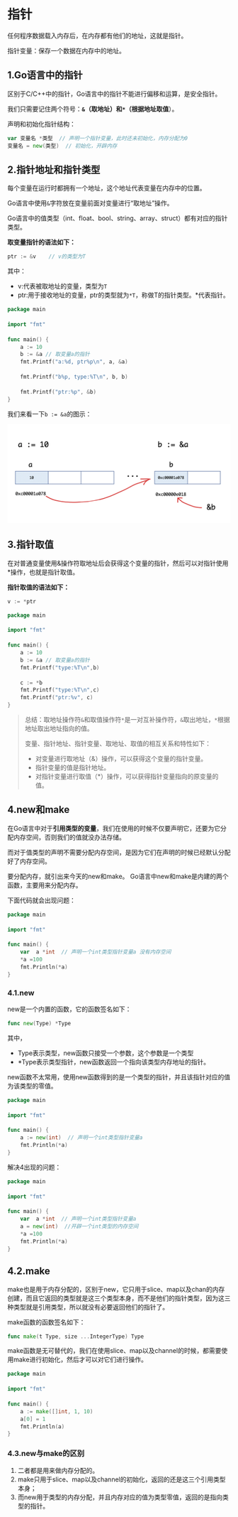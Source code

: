 # 指针

任何程序数据载入内存后，在内存都有他们的地址，这就是指针。

指针变量：保存一个数据在内存中的地址。



## 1.Go语言中的指针

区别于C/C++中的指针，Go语言中的指针不能进行偏移和运算，是安全指针。

我们只需要记住两个符号：**`&`（取地址）**和**`*`（根据地址取值**）。

声明和初始化指针结构：

```go
var 变量名 *类型  // 声明一个指针变量，此时还未初始化，内存分配为0
变量名 = new(类型)  // 初始化，开辟内存
```



## 2.指针地址和指针类型

每个变量在运行时都拥有一个地址，这个地址代表变量在内存中的位置。

Go语言中使用`&`字符放在变量前面对变量进行“取地址”操作。 

Go语言中的值类型（int、float、bool、string、array、struct）都有对应的指针类型。

**取变量指针的语法如下：**

```go
ptr := &v    // v的类型为T
```

其中：

- v:代表被取地址的变量，类型为`T`
- ptr:用于接收地址的变量，ptr的类型就为`*T`，称做T的指针类型。*代表指针。

```go
package main

import "fmt"

func main() {
	a := 10
	b := &a // 取变量a的指针
	fmt.Printf("a:%d, ptr%p\n", a, &a)

	fmt.Printf("b%p, type:%T\n", b, b)
	
	fmt.Printf("ptr:%p", &b)
}
```

我们来看一下`b := &a`的图示：

![指针](../../img/ptr.png)

## 3.指针取值

在对普通变量使用&操作符取地址后会获得这个变量的指针，然后可以对指针使用*操作，也就是指针取值。

**指针取值的语法如下：**

```go
v := *ptr
```

```go
package main

import "fmt"

func main() {
	a := 10
	b := &a // 取变量a的指针
	fmt.Printf("type:%T\n",b)
	
	c := *b
	fmt.Printf("type:%T\n",c)
	fmt.Printf("ptr:%v", c)
}
```

> 总结：取地址操作符`&`和取值操作符`*`是一对互补操作符，`&`取出地址，`*`根据地址取出地址指向的值。
>
> 变量、指针地址、指针变量、取地址、取值的相互关系和特性如下：
>
> - 对变量进行取地址（&）操作，可以获得这个变量的指针变量。
> - 指针变量的值是指针地址。
> - 对指针变量进行取值（*）操作，可以获得指针变量指向的原变量的值。



## 4.new和make

 在Go语言中对于**引用类型的变量**，我们在使用的时候不仅要声明它，还要为它分配内存空间，否则我们的值就没办法存储。

而对于值类型的声明不需要分配内存空间，是因为它们在声明的时候已经默认分配好了内存空间。

要分配内存，就引出来今天的new和make。 Go语言中new和make是内建的两个函数，主要用来分配内存。

下面代码就会出现问题：

```go
package main

import "fmt"

func main() {
	var  a *int  // 声明一个int类型指针变量a 没有内存空间
	*a =100
	fmt.Println(*a)
}
```



### 4.1.new

new是一个内置的函数，它的函数签名如下：

```go
func new(Type) *Type
```

其中，

- Type表示类型，new函数只接受一个参数，这个参数是一个类型
- *Type表示类型指针，new函数返回一个指向该类型内存地址的指针。

new函数不太常用，使用new函数得到的是一个类型的指针，并且该指针对应的值为该类型的零值。

```go
package main

import "fmt"

func main() {
	a := new(int)  // 声明一个int类型指针变量a
	fmt.Println(*a)
}
```

解决4出现的问题：

```go
package main

import "fmt"

func main() {
	var  a *int  // 声明一个int类型指针变量a
	a = new(int)  //开辟一个int类型的内存空间
	*a =100
	fmt.Println(*a)
}
```



## 4.2.make

make也是用于内存分配的，区别于new，它只用于slice、map以及chan的内存创建，而且它返回的类型就是这三个类型本身，而不是他们的指针类型，因为这三种类型就是引用类型，所以就没有必要返回他们的指针了。

make函数的函数签名如下：

```go
func make(t Type, size ...IntegerType) Type
```

make函数是无可替代的，我们在使用slice、map以及channel的时候，都需要使用make进行初始化，然后才可以对它们进行操作。

```go
package main

import "fmt"

func main() {
	a := make([]int, 1, 10)
	a[0] = 1
	fmt.Println(a)
}
```

### 4.3.new与make的区别

1. 二者都是用来做内存分配的。
2. make只用于slice、map以及channel的初始化，返回的还是这三个引用类型本身；
3. 而new用于类型的内存分配，并且内存对应的值为类型零值，返回的是指向类型的指针。

